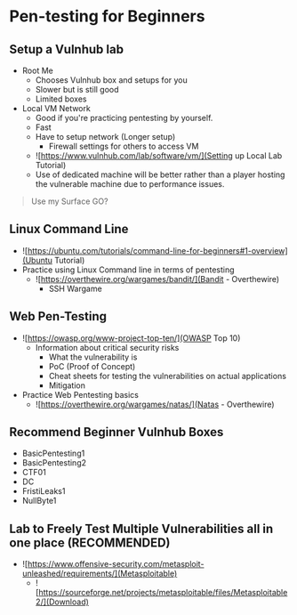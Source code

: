 # Pen-testing for Beginners

## Setup a Vulnhub lab

- Root Me
    - Chooses Vulnhub box and setups for you
    - Slower but is still good
    - Limited boxes
- Local VM Network
    - Good if you're practicing pentesting by yourself.
    - Fast
    - Have to setup network (Longer setup)
        - Firewall settings for others to access VM
    - ![https://www.vulnhub.com/lab/software/vm/](Setting up Local Lab Tutorial)
    - Use of dedicated machine will be better rather than a player hosting the vulnerable machine due to performance issues.

> Use my Surface GO?

## Linux Command Line

- ![https://ubuntu.com/tutorials/command-line-for-beginners#1-overview](Ubuntu Tutorial)
- Practice using Linux Command line in terms of pentesting
    - ![https://overthewire.org/wargames/bandit/](Bandit - Overthewire)
        - SSH Wargame

## Web Pen-Testing

- ![https://owasp.org/www-project-top-ten/](OWASP Top 10)
    - Information about critical security risks
        - What the vulnerability is
        - PoC (Proof of Concept)
        - Cheat sheets for testing the vulnerabilities on actual applications
        - Mitigation
- Practice Web Pentesting basics
    - ![https://overthewire.org/wargames/natas/](Natas - Overthewire)


## Recommend Beginner Vulnhub Boxes

- BasicPentesting1
- BasicPentesting2
- CTF01
- DC
- FristiLeaks1
- NullByte1

## Lab to Freely Test Multiple Vulnerabilities all in one place (RECOMMENDED)

- ![https://www.offensive-security.com/metasploit-unleashed/requirements/](Metasploitable)
    - ![https://sourceforge.net/projects/metasploitable/files/Metasploitable2/](Download)
